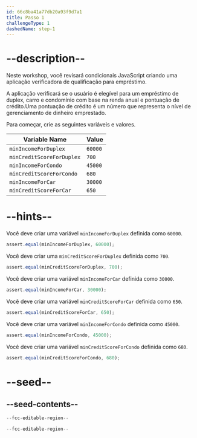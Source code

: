 ```yaml
---
id: 66c8ba41a77db20a93f9d7a1
title: Passo 1
challengeType: 1
dashedName: step-1
---
```


# --description--

Neste workshop, você revisará condicionais JavaScript criando uma aplicação verificadora de qualificação para empréstimo.

A aplicação verificará se o usuário é elegível para um empréstimo de duplex, carro e condomínio com base na renda anual e pontuação de crédito.Uma pontuação de crédito é um número que representa o nível de gerenciamento de dinheiro emprestado.

Para começar, crie as seguintes variáveis e valores.

| Variable Name | Value   |
| ----------- | ------- |
| `minIncomeForDuplex`       | `60000` |
| `minCreditScoreForDuplex`   | `700`   |
| `minIncomeForCondo`   | `45000`   |
| `minCreditScoreForCondo`    | `680`   |
| `minIncomeForCar`   | `30000`   |
| `minCreditScoreForCar`   | `650`   |

# --hints--

Você deve criar uma variável `minIncomeForDuplex` definida como `60000`.

```js
assert.equal(minIncomeForDuplex, 60000);
```

Você deve criar uma `minCreditScoreForDuplex` definida como `700`.

```js
assert.equal(minCreditScoreForDuplex, 700);
```

Você deve criar uma variável `minIncomeForCar` definida como `30000`.

```js
assert.equal(minIncomeForCar, 30000);
```

Você deve criar uma variável `minCreditScoreForCar` definida como `650`.

```js
assert.equal(minCreditScoreForCar, 650);
```

Você deve criar uma variável `minIncomeForCondo` definida como `45000`.

```js
assert.equal(minIncomeForCondo, 45000);
```

Você deve criar uma variável `minCreditScoreForCondo` definida como `680`.

```js
assert.equal(minCreditScoreForCondo, 680);
```

# --seed--

## --seed-contents--

```js
--fcc-editable-region--

--fcc-editable-region--
```
